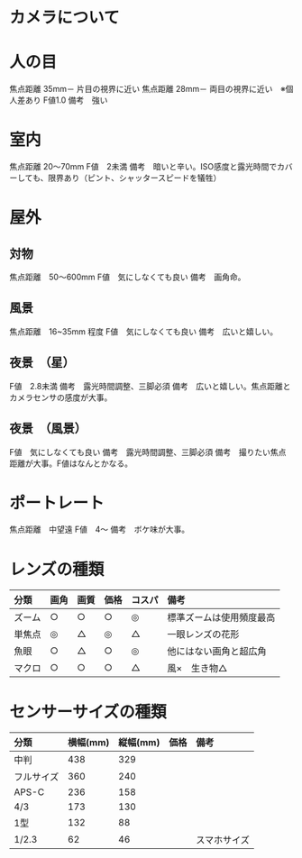 # カメラについて
# 人の目
焦点距離 35mm－	片目の視界に近い
焦点距離 28mm－	両目の視界に近い　※個人差あり
F値1.0
備考　強い

# 室内
焦点距離 20〜70mm
F値　2未満
備考　暗いと辛い。ISO感度と露光時間でカバーしても、限界あり（ピント、シャッタースピードを犠牲）

# 屋外
## 対物
焦点距離　50〜600mm
F値　気にしなくても良い
備考　画角命。

## 風景
焦点距離　16~35mm 程度
F値　気にしなくても良い
備考　広いと嬉しい。

## 夜景　（星）
F値　2.8未満
備考　露光時間調整、三脚必須
備考　広いと嬉しい。焦点距離とカメラセンサの感度が大事。

## 夜景　（風景）
F値　気にしなくても良い
備考　露光時間調整、三脚必須
備考　撮りたい焦点距離が大事。F値はなんとかなる。

# ポートレート
焦点距離　中望遠
F値　4〜
備考　ボケ味が大事。

# レンズの種類
|分類|画角|画質|価格|コスパ|備考|
|:----|:----|:----|:----|:----|:----|
|ズーム|○|○|○|◎|標準ズームは使用頻度最高|
|単焦点|◎|△|◎|△|一眼レンズの花形|
|魚眼|○|△|○|◎|他にはない画角と超広角|
|マクロ|○|○|○|△|風×　生き物△|

# センサーサイズの種類
|分類|横幅(mm)|縦幅(mm)|価格|備考|
|:----|:----|:----|:----|:----|
|中判|438|329|||
|フルサイズ|360|240||
|APS-C|236|158|||
|4/3|173|130|||
|1型|132|88|||
|1/2.3|62|46||スマホサイズ|
